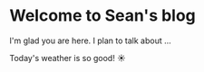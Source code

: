 # Welcome to Sean's blog

I'm glad you are here. I plan to talk about ...

Today's weather is so good! :sunny:
